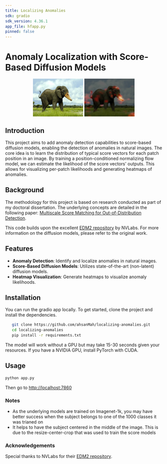 ```yaml
---
title: Localizing Anomalies
sdk: gradio
sdk_version: 4.36.1
app_file: hfapp.py
pinned: false
---
```


# Anomaly Localization with Score-Based Diffusion Models
<p align="middle">
    <img src="samples/duckelephant.jpeg" alt="input elephant" width="32%"/>
    <img src="assets/heatmap.webp" alt="heatmap image" width="32%"/>
</p>

## Introduction

This project aims to add anomaly detection capabilities to score-based diffusion models, enabling the detection of anomalies in natural images. The core idea is to learn the distribution of typical score vectors for each patch position in an image. By training a position-conditioned normalizing flow model, we can estimate the likelihood of the score vectors' outputs. This allows for visualizing per-patch likelihoods and generating heatmaps of anomalies.

## Background

The methodology for this project is based on research conducted as part of my doctoral dissertation. The underlying concepts are detailed in the following paper: [Multiscale Score Matching for Out-of-Distribution Detection](https://arxiv.org/abs/2010.13132).

This code builds upon the excellent [EDM2 repository](https://github.com/NVlabs/edm2) by NVLabs. For more information on the diffusion models, please refer to the original work.

## Features

- **Anomaly Detection**: Identify and localize anomalies in natural images.
- **Score-Based Diffusion Models**: Utilizes state-of-the-art (non-latent) diffusion models.
- **Heatmap Visualization**: Generate heatmaps to visualize anomaly likelihoods.

## Installation

You can run the gradio app locally. To get started, clone the project and install the dependencies.

```bash
   git clone https://github.com/ahsanMah/localizing-anomalies.git
   cd localizing-anomalies
   pip install -r requirements.txt
```

The model will work without a GPU but may take 15-30 seconds given your resources. If you have a NVIDIA GPU, install PyTorch with CUDA.

## Usage
```bash
python app.py
```
Then go to [http://localhost:7860](localhost:7860)


### Notes
- As the underlying models are trained on Imagenet-1k, you may have better success when the subject belongs to one of the 1000 classes it was trianed on 
- It helps to have the subject centered in the middle of the image. This is due to the resize-center-crop that was used to train the score models


### Acknowledgements

Special thanks to NVLabs for their [EDM2 repository](https://github.com/NVlabs/edm2).